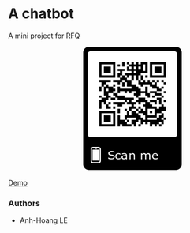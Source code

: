 # A chatbot
A mini project for RFQ

<p align="center">
<img src="https://raw.githubusercontent.com/ahle-pro/chatbot/master/docs/www/images/frame.png" width="200" height="250">
</p>
  
[Demo](https://ahle-pro.github.io/chatbot/www/home.html)


### Authors

* Anh-Hoang LE
